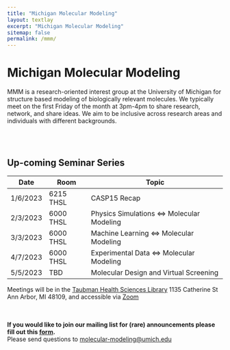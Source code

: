 ```yaml
---
title: "Michigan Molecular Modeling"
layout: textlay
excerpt: "Michigan Molecular Modeling"
sitemap: false
permalink: /mmm/
---
```

<style>
body {
  background-image: url("{{ site.url }}{{ site.baseurl }}/images/mmm/mmm_logo2.jpg");
  background-repeat: no-repeat;
  background-size: 20%;
}
</style>


# Michigan Molecular Modeling
MMM is a research-oriented interest group at the University of Michigan for structure based modeling of biologically relevant molecules. We typically meet on the first Friday of the month at 3pm-4pm to share research, network, and share ideas. We aim to be inclusive across research areas and individuals with different backgrounds.

<BR><BR>
## Up-coming Seminar Series

<table>
  <thead>
    <tr> <th>Date</th> <th>Room</th> <th>Topic</th> </tr>
  </thead>
  <tbody>
    <tr> <td>1/6/2023</td> <td>6215 THSL</td> <td>CASP15 Recap</td> </tr>
    <tr> <td>2/3/2023</td> <td>6000 THSL</td> <td>Physics Simulations &lt;=&gt; Molecular Modeling</td> </tr>
    <tr> <td>3/3/2023</td> <td>6000 THSL</td> <td>Machine Learning &lt;=&gt; Molecular Modeling</td> </tr>
    <tr> <td>4/7/2023</td> <td>6000 THSL</td> <td>Experimental Data &lt;=&gt; Molecular Modeling</td> </tr>
    <tr> <td>5/5/2023</td> <td>TBD</td>       <td>Molecular Design and Virtual Screening</td> </tr>
  </tbody>
</table>  
  
Meetings will be in the [Taubman Health Sciences Library](https://www.lib.umich.edu/locations-and-hours/taubman-health-sciences-library/) 1135 Catherine St Ann Arbor, MI 48109, and accessible via [Zoom](https://umich.zoom.us/j/98700994004)
  
<BR><BR>
**If you would like to join our mailing list for (rare) announcements please fill out this [form](https://forms.gle/fEGmTFBUxA4dnPTj7).**
<BR>
Please send questions to molecular-modeling@umich.edu 
  
<BR><BR><BR><BR><BR><BR><BR><BR><BR><BR><BR><BR><BR><BR><BR><BR><BR><BR><BR><BR>
<BR><BR><BR><BR><BR><BR><BR><BR><BR><BR>

